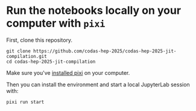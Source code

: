 # Run the notebooks locally on your computer with `pixi`

First, clone this repository.

```shell
git clone https://github.com/codas-hep-2025/codas-hep-2025-jit-compilation.git
cd codas-hep-2025-jit-compilation
```

Make sure you've [installed pixi](https://pixi.sh/latest/installation/) on your computer.

Then you can install the environment and start a local JupyterLab session with:

```shell
pixi run start
```